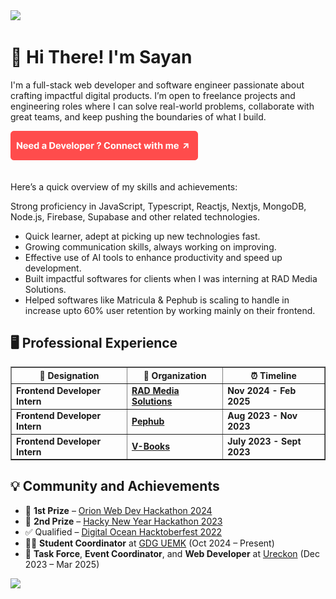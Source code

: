 <img src="https://komarev.com/ghpvc/?username=isayanpal&style=for-the-badge&color=FF4C4C&label=VISITORS&labelColor=000000" />


# 👋 Hi There! I'm Sayan

I'm a full-stack web developer and software engineer passionate about crafting impactful digital products. I’m open to freelance projects and engineering roles where I can solve real-world problems, collaborate with great teams, and keep pushing the boundaries of what I build.

<p align="left">
  <a href="https://isayanpal.site" target="_blank">
    <img src="https://raw.githubusercontent.com/isayanpal/isayanpal/main/Button.png" width="300">
  </a>
</p>


<br/>
Here’s a quick overview of my skills and achievements:

Strong proficiency in JavaScript, Typescript, Reactjs, Nextjs, MongoDB, Node.js, Firebase, Supabase and other related technologies.

- Quick learner, adept at picking up new technologies fast.
- Growing communication skills, always working on improving.
- Effective use of AI tools to enhance productivity and speed up development.
- Built impactful softwares for clients when I was interning at RAD Media Solutions.
- Helped softwares like Matricula & Pephub is scaling to handle in increase upto 60% user retention by working mainly on their frontend.

## 🖥️ Professional Experience

<table border="1">
  <tr>
    <th>💼 Designation</th>
    <th>🏢 Organization</th>
    <th>⏰ Timeline</th>
  </tr>
  <tr>
    <td><b>Frontend Developer Intern</b></td>
    <td><a href="https://www.linkedin.com/company/rad-media-solutions/" target="_blank"><b>RAD Media Solutions</b></a></td>
    <td><b>Nov 2024 - Feb 2025</b></td>
  </tr>
  <tr>
    <td><b>Frontend Developer Intern</b></td>
    <td><a href="https://www.pephub.tech/" target="_blank"><b>Pephub</b></a></td>
    <td><b>Aug 2023 - Nov 2023</b></td>
  </tr>
  <tr>
    <td><b>Frontend Developer Intern</b></td>
    <td><a href="https://www.linkedin.com/company/v-books/?originalSubdomain=in" target="_blank"><b>V-Books</b></a></td>
    <td><b>July 2023 - Sept 2023</b></td>
  </tr>
</table>



## 💡 Community and Achievements

- 🥇 **1st Prize** – [Orion Web Dev Hackathon 2024](https://www.linkedin.com/posts/sayan-snigdha-pal_winner-webdevelopment-grateful-activity-7246589971577331712-sIes?utm_source=share&utm_medium=member_desktop)
- 🥈 **2nd Prize** – [Hacky New Year Hackathon 2023](https://devpost.com/software/my-listed-habits-mlh)
- ✅ Qualified – [Digital Ocean Hacktoberfest 2022](https://www.linkedin.com/posts/sayan-snigdha-pal_hacktoberfest2022-hacktoberfest-swags-activity-7031565461225947136-XUbn?utm_source=share&utm_medium=member_desktop)
- 👨‍💼 **Student Coordinator** at [GDG UEMK](https://gdg.community.dev/gdg-on-campus-university-of-engineering-management-kolkata-india/) (Oct 2024 – Present)
- 🔧 **Task Force**, **Event Coordinator**, and **Web Developer** at [Ureckon](https://ureckon.uem.edu.in/) (Dec 2023 – Mar 2025)

![](https://github-readme-stats.vercel.app/api/top-langs/?username=isayanpal&theme=dark&hide_border=true&langs_count=6&include_all_commits=true&count_private=true&bg_color=00000000&layout=compact&hide=jupyter%20notebook)</br>

